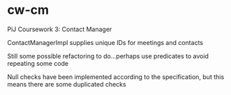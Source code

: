 # cw-cm
PiJ Coursework 3: Contact Manager

ContactManagerImpl supplies unique IDs for meetings and contacts

Still some possible refactoring to do...perhaps use predicates to avoid repeating some code

Null checks have been implemented according to the specification, but this means there are some duplicated checks
